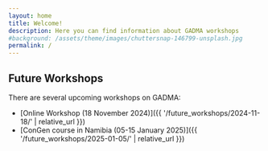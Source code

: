 ```yaml
---
layout: home
title: Welcome!
description: Here you can find information about GADMA workshops
#background: /assets/theme/images/chuttersnap-146799-unsplash.jpg
permalink: /
---
```



## Future Workshops

There are several upcoming workshops on GADMA:

- [Online Workshop (18 November 2024)]({{ '/future_workshops/2024-11-18/' | relative_url }})
- [ConGen course in Namibia (05-15 January 2025)]({{ '/future_workshops/2025-01-05/' | relative_url }})

